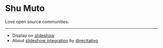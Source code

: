Shu Muto
========

Love open source communities.

---

* Display on [slideshow](/reveal.js/slideshow.html?md=../README.md&title=Slideshow&theme=beige)
* About [slideshow integration](https://recitativo.github.io/slideshow.html) by [@recitativo](https://recitativo.github.io)
